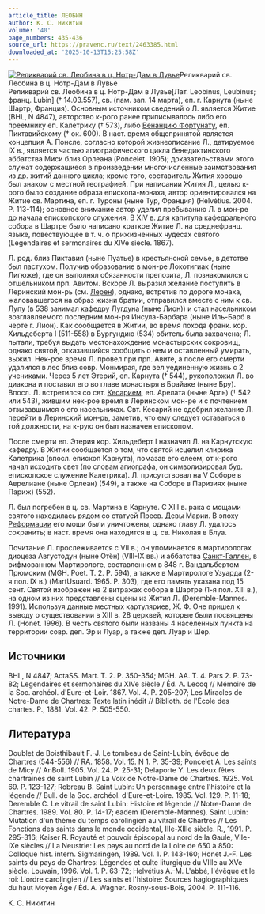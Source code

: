 ```yaml
---
article_title: ЛЕОБИН
author: К. С. Никитин
volume: '40'
page_numbers: 435-436
source_url: https://pravenc.ru/text/2463385.html
downloaded_at: '2025-10-13T15:25:58Z'
---
```


[![Реликварий св. Леобина в ц. Нотр-Дам в Лувье](https://pravenc.ru/data/2019/08/18/1236504883/i200.jpg "Кликните для увеличения картинки")](https://pravenc.ru/data/2019/08/18/1236504883/i400.jpg)Реликварий св. Леобина в ц. Нотр-Дам в Лувье  
Реликварий св. Леобина в ц. Нотр-Дам в Лувье[Лат. Leobinus, Leubinus; франц. Lubin] († 14.03.557), св. (пам. зап. 14 марта), еп. г. Карнута (ныне Шартр, Франция). Основным источником сведений о Л. является Житие (BHL, N 4847), авторство к-рого ранее приписывалось либо его преемнику еп. Калетрику († 573), либо [Венанцию Фортунату](<https://pravenc.ru/text/Венанцию Фортунату.html>), еп. Пиктавийскому († ок. 600). В наст. время общепринятой является концепция А. Понсле, согласно которой жизнеописание Л., датируемое IX в., является частью агиографического цикла бенедиктинского аббатства Миси близ Орлеана (Poncelet. 1905); доказательствами этого служат содержащиеся в произведении многочисленные заимствования из др. житий данного цикла; кроме того, составитель Жития хорошо был знаком с местной географией. При написании Жития Л., целью к-рого было создание образа епископа-монаха, автор ориентировался на Житие св. Мартина, еп. г. Туроны (ныне Тур, Франция) (Helvétius. 2004. P. 113-114); основное внимание автор уделил пребыванию Л. в мон-ре до начала епископского служения. В XIV в. для капитула кафедрального собора в Шартре было написано краткое Житие Л. на среднефранц. языке, повествующее в т. ч. о прижизненных чудесах святого (Legendaires et sermonaires du XIVe siècle. 1867).

Л. род. близ Пиктавия (ныне Пуатье) в крестьянской семье, в детстве был пастухом. Получив образование в мон-ре Локотигиак (ныне Лигюже), где он выполнял обязанности препозита, Л. познакомился с отшельником прп. Авитом. Вскоре Л. выразил желание поступить в Леринский мон-рь (см. [Лерен](https://pravenc.ru/text/Лерен.html)), однако, встретив по дороге монаха, жаловавшегося на образ жизни братии, отправился вместе с ним к св. Лупу (в 538 занимал кафедру Лугдуна (ныне Лион)) и стал насельником возглавляемого последним мон-ря Инсула-Барбара (ныне Иль-Барб в черте г. Лион). Как сообщается в Житии, во время похода франк. кор. Хильдеберта I (511-558) в Бургундию (534) обитель была захвачена; Л. пытали, требуя выдать местонахождение монастырских сокровищ, однако святой, отказавшийся сообщить о нем и оставленный умирать, выжил. Нек-рое время Л. провел при прп. Авите, а после его смерти удалился в лес близ совр. Монмирая, где вел уединенную жизнь с 2 учениками. Через 5 лет Этерий, еп. Карнута († 544), рукоположил Л. во диакона и поставил его во главе монастыря в Брайаке (ныне Бру). Впосл. Л. встретился со свт. [Кесарием](https://pravenc.ru/text/Кесарием.html), еп. Арелата (ныне Арль) († 542 или 543), жившим нек-рое время в Леринском мон-ре и с почтением отзывавшимся о его насельниках. Свт. Кесарий не одобрил желание Л. перейти в Леринский мон-рь, заметив, что ему следует оставаться в той должности, на к-рую он был назначен епископом.

После смерти еп. Этерия кор. Хильдеберт I назначил Л. на Карнутскую кафедру. В Житии сообщается о том, что святой исцелил клирика Калетрика (впосл. епископ Карнута), помазав его елеем, от к-рого начал исходить свет (по словам агиографа, он символизировал буд. епископское служение Калетрика). Л. присутствовал на V Соборе в Аврелиане (ныне Орлеан) (549), а также на Соборе в Паризиях (ныне Париж) (552).

Л. был погребен в ц. св. Мартина в Карнуте. С XIII в. рака с мощами святого находилась рядом со статуей Пресв. Девы Марии. В эпоху [Реформации](https://pravenc.ru/text/Реформация.html) его мощи были уничтожены, однако главу Л. удалось сохранить; в наст. время она находится в ц. св. Николая в Блуа.

Почитание Л. прослеживается с VII в.; он упоминается в мартирологах диоцеза Августодун (ныне Отён) (VIII-IX вв.) и аббатства [Санкт-Галлен](https://pravenc.ru/text/Санкт-Галлен.html), в рифмованном Мартирологе, составленном в 848 г. Вандальбертом Прюмским (MGH. Poet. T. 2. P. 594), а также в Мартирологе Узуарда (2-я пол. IX в.) (MartUsuard. 1965. P. 303), где его память указана под 15 сент. Святой изображен на 2 витражах собора в Шартре (1-я пол. XIII в.), на одном из них представлены сцены из Жития Л. (Deremble-Mannes. 1991). Используя данные местных картуляриев, Ж. Ф. Оне пришел к выводу о существовании в XIII в. 28 церквей, которые были посвящены Л. (Honet. 1996). В честь святого были названы 4 населенных пункта на территории совр. деп. Эр и Луар, а также деп. Луар и Шер.

## Источники

BHL, N 4847; ActaSS. Mart. T. 2. P. 350-354; MGH. AA. T. 4. Pars 2. P. 73-82; Legendaires et sermonaires du XIVe siècle / Éd. A. Lecoq // Mémoire de la Soc. archéol. d'Eure-et-Loir. 1867. Vol. 4. P. 205-207; Les Miracles de Notre-Dame de Chartres: Texte latin inédit // Biblioth. de l'École des chartes. P., 1881. Vol. 42. P. 505-550.

## Литература

Doublet de Boisthibault F.-J. Le tombeau de Saint-Lubin, évêque de Chartres (544-556) // RA. 1858. Vol. 15. N 1. P. 35-39; Poncelet A. Les saints de Micy // AnBoll. 1905. Vol. 24. P. 25-31; Delaporte Y. Les deux fêtes chartraines de saint Lubin // La Voix de Notre-Dame de Chartres. 1925. Vol. 69. P. 123-127; Robreau B. Saint Lubin: Un personnage entre l'histoire et la légende // Bull. de la Soc. archéol. d'Eure-et-Loire. 1985. Vol. 129. P. 11-18; Deremble C. Le vitrail de saint Lubin: Histoire et légende // Notre-Dame de Chartres. 1989. Vol. 80. P. 14-17; eadem (Deremble-Mannes). Saint Lubin: Mutation d'un thème du temps carolingien au vitrail de Chartres // Les Fonctions des saints dans le monde occidental, IIIe-XIIIe siècle. R., 1991. P. 295-316; Kaiser R. Royauté et pouvoir épiscopal au nord de la Gaule, VIIe-IXe siècles // La Neustrie: Les pays au nord de la Loire de 650 à 850: Colloque hist. intern. Sigmaringen, 1989. Vol. 1. P. 143-160; Honet J.-F. Les saints du pays de Chartres: Légendes et culte liturgique du VIIIe au XVe siècle. Louvain, 1996. Vol. 1. P. 63-72; Helvétius A.-M. L'abbé, l'évêque et le roi: L'ordre carolingien // Les saints et l'histoire: Sources hagiographiques du haut Moyen Âge / Éd. A. Wagner. Rosny-sous-Bois, 2004. P. 111-116.

К. С. Никитин
